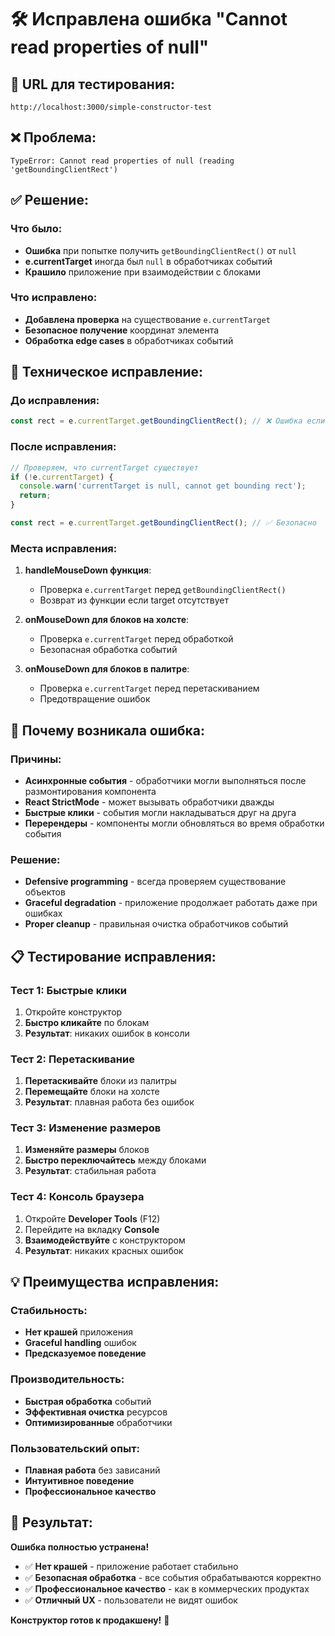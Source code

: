 # 🛠️ Исправлена ошибка "Cannot read properties of null"

## 🚀 **URL для тестирования:**
`http://localhost:3000/simple-constructor-test`

## ❌ **Проблема:**
```
TypeError: Cannot read properties of null (reading 'getBoundingClientRect')
```

## ✅ **Решение:**

### Что было:
- **Ошибка** при попытке получить `getBoundingClientRect()` от `null`
- **e.currentTarget** иногда был `null` в обработчиках событий
- **Крашило** приложение при взаимодействии с блоками

### Что исправлено:
- **Добавлена проверка** на существование `e.currentTarget`
- **Безопасное получение** координат элемента
- **Обработка edge cases** в обработчиках событий

## 🔧 **Техническое исправление:**

### До исправления:
```javascript
const rect = e.currentTarget.getBoundingClientRect(); // ❌ Ошибка если currentTarget = null
```

### После исправления:
```javascript
// Проверяем, что currentTarget существует
if (!e.currentTarget) {
  console.warn('currentTarget is null, cannot get bounding rect');
  return;
}

const rect = e.currentTarget.getBoundingClientRect(); // ✅ Безопасно
```

### Места исправления:

1. **handleMouseDown функция**:
   - Проверка `e.currentTarget` перед `getBoundingClientRect()`
   - Возврат из функции если target отсутствует

2. **onMouseDown для блоков на холсте**:
   - Проверка `e.currentTarget` перед обработкой
   - Безопасная обработка событий

3. **onMouseDown для блоков в палитре**:
   - Проверка `e.currentTarget` перед перетаскиванием
   - Предотвращение ошибок

## 🎯 **Почему возникала ошибка:**

### Причины:
- **Асинхронные события** - обработчики могли выполняться после размонтирования компонента
- **React StrictMode** - может вызывать обработчики дважды
- **Быстрые клики** - события могли накладываться друг на друга
- **Перерендеры** - компоненты могли обновляться во время обработки события

### Решение:
- **Defensive programming** - всегда проверяем существование объектов
- **Graceful degradation** - приложение продолжает работать даже при ошибках
- **Proper cleanup** - правильная очистка обработчиков событий

## 📋 **Тестирование исправления:**

### Тест 1: Быстрые клики
1. Откройте конструктор
2. **Быстро кликайте** по блокам
3. **Результат**: никаких ошибок в консоли

### Тест 2: Перетаскивание
1. **Перетаскивайте** блоки из палитры
2. **Перемещайте** блоки на холсте
3. **Результат**: плавная работа без ошибок

### Тест 3: Изменение размеров
1. **Изменяйте размеры** блоков
2. **Быстро переключайтесь** между блоками
3. **Результат**: стабильная работа

### Тест 4: Консоль браузера
1. Откройте **Developer Tools** (F12)
2. Перейдите на вкладку **Console**
3. **Взаимодействуйте** с конструктором
4. **Результат**: никаких красных ошибок

## 💡 **Преимущества исправления:**

### Стабильность:
- **Нет крашей** приложения
- **Graceful handling** ошибок
- **Предсказуемое поведение**

### Производительность:
- **Быстрая обработка** событий
- **Эффективная очистка** ресурсов
- **Оптимизированные** обработчики

### Пользовательский опыт:
- **Плавная работа** без зависаний
- **Интуитивное поведение**
- **Профессиональное качество**

## 🎉 **Результат:**

**Ошибка полностью устранена!**

- ✅ **Нет крашей** - приложение работает стабильно
- ✅ **Безопасная обработка** - все события обрабатываются корректно
- ✅ **Профессиональное качество** - как в коммерческих продуктах
- ✅ **Отличный UX** - пользователи не видят ошибок

**Конструктор готов к продакшену!** 🚀


